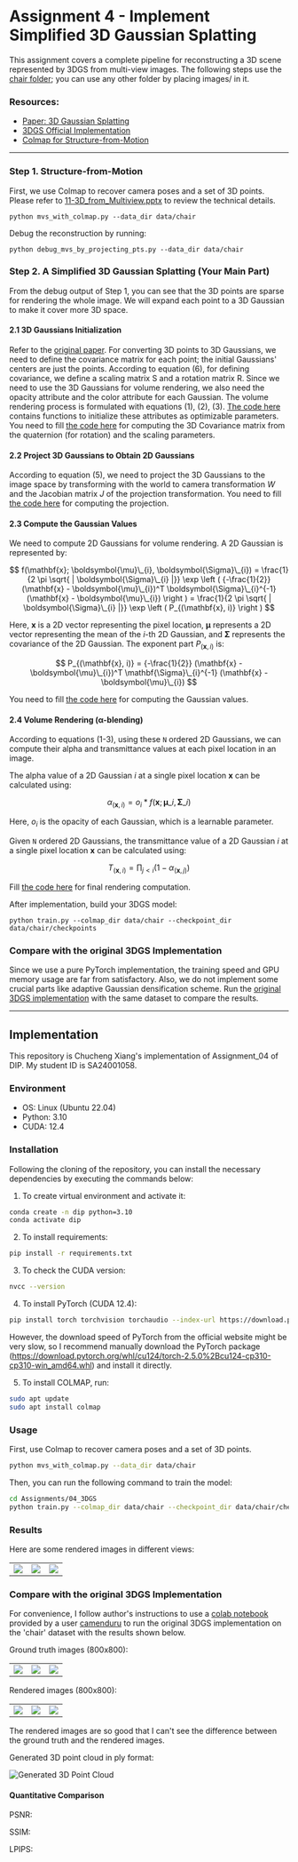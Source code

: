 # Assignment 4 - Implement Simplified 3D Gaussian Splatting

This assignment covers a complete pipeline for reconstructing a 3D scene represented by 3DGS from multi-view images. The following steps use the [chair folder](data/chair); you can use any other folder by placing images/ in it.

### Resources:

- [Paper: 3D Gaussian Splatting](https://repo-sam.inria.fr/fungraph/3d-gaussian-splatting/)
- [3DGS Official Implementation](https://github.com/graphdeco-inria/gaussian-splatting)
- [Colmap for Structure-from-Motion](https://colmap.github.io/index.html)

---

### Step 1. Structure-from-Motion

First, we use Colmap to recover camera poses and a set of 3D points. Please refer to [11-3D_from_Multiview.pptx](https://rec.ustc.edu.cn/share/705bfa50-6e53-11ef-b955-bb76c0fede49) to review the technical details.

```
python mvs_with_colmap.py --data_dir data/chair
```

Debug the reconstruction by running:

```
python debug_mvs_by_projecting_pts.py --data_dir data/chair
```

### Step 2. A Simplified 3D Gaussian Splatting (Your Main Part)

From the debug output of Step 1, you can see that the 3D points are sparse for rendering the whole image. We will expand each point to a 3D Gaussian to make it cover more 3D space.

#### 2.1 3D Gaussians Initialization

Refer to the [original paper](https://repo-sam.inria.fr/fungraph/3d-gaussian-splatting/3d_gaussian_splatting_low.pdf). For converting 3D points to 3D Gaussians, we need to define the covariance matrix for each point; the initial Gaussians' centers are just the points. According to equation (6), for defining covariance, we define a scaling matrix S and a rotation matrix R. Since we need to use the 3D Gaussians for volume rendering, we also need the opacity attribute and the color attribute for each Gaussian. The volume rendering process is formulated with equations (1), (2), (3). [The code here](gaussian_model.py#L32) contains functions to initialize these attributes as optimizable parameters. You need to fill [the code here](gaussian_model.py#L132) for computing the 3D Covariance matrix from the quaternion (for rotation) and the scaling parameters.

#### 2.2 Project 3D Gaussians to Obtain 2D Gaussians

According to equation (5), we need to project the 3D Gaussians to the image space by transforming with the world to camera transformation *_W_* and the Jacobian matrix *_J_* of the projection transformation. You need to fill [the code here](gaussian_renderer.py#L26) for computing the projection.

#### 2.3 Compute the Gaussian Values

We need to compute 2D Gaussians for volume rendering. A 2D Gaussian is represented by:

$$
f(\mathbf{x}; \boldsymbol{\mu}\_{i}, \boldsymbol{\Sigma}\_{i}) = \frac{1}{2 \pi \sqrt{ | \boldsymbol{\Sigma}\_{i} |}} \exp \left ( {-\frac{1}{2}} (\mathbf{x} - \boldsymbol{\mu}\_{i})^T \boldsymbol{\Sigma}\_{i}^{-1} (\mathbf{x} - \boldsymbol{\mu}\_{i}) \right ) = \frac{1}{2 \pi \sqrt{ | \boldsymbol{\Sigma}\_{i} |}} \exp \left ( P_{(\mathbf{x}, i)} \right )
$$

Here, $\mathbf{x}$ is a 2D vector representing the pixel location, $\boldsymbol{\mu}$ represents a 2D vector representing the mean of the $i$-th 2D Gaussian, and $\boldsymbol{\Sigma}$ represents the covariance of the 2D Gaussian. The exponent part $P_{(\mathbf{x}, i)}$ is:

$$
P_{(\mathbf{x}, i)} = {-\frac{1}{2}} (\mathbf{x} - \boldsymbol{\mu}\_{i})^T \mathbf{\Sigma}\_{i}^{-1} (\mathbf{x} - \boldsymbol{\mu}\_{i})
$$

You need to fill [the code here](gaussian_renderer.py#L83) for computing the Gaussian values.

#### 2.4 Volume Rendering (α-blending)

According to equations (1-3), using these `N` ordered 2D Gaussians, we can compute their alpha and transmittance values at each pixel location in an image.

The alpha value of a 2D Gaussian $i$ at a single pixel location $\mathbf{x}$ can be calculated using:

$$
\alpha_{(\mathbf{x}, i)} = o_i*f(\mathbf{x}; \boldsymbol{\mu}\_{i}, \boldsymbol{\Sigma}\_{i})
$$

Here, $o_i$ is the opacity of each Gaussian, which is a learnable parameter.

Given `N` ordered 2D Gaussians, the transmittance value of a 2D Gaussian $i$ at a single pixel location $\mathbf{x}$ can be calculated using:

$$
T_{(\mathbf{x}, i)} = \prod_{j \lt i} (1 - \alpha_{(\mathbf{x}, j)})
$$

Fill [the code here](gaussian_renderer.py#L139) for final rendering computation.

After implementation, build your 3DGS model:

```
python train.py --colmap_dir data/chair --checkpoint_dir data/chair/checkpoints
```

### Compare with the original 3DGS Implementation

Since we use a pure PyTorch implementation, the training speed and GPU memory usage are far from satisfactory. Also, we do not implement some crucial parts like adaptive Gaussian densification scheme. Run the [original 3DGS implementation](https://github.com/graphdeco-inria/gaussian-splatting) with the same dataset to compare the results.

---

## Implementation

This repository is Chucheng Xiang's implementation of Assignment_04 of DIP. My student ID is SA24001058.

### Environment

- OS: Linux (Ubuntu 22.04)
- Python: 3.10
- CUDA: 12.4

### Installation

Following the cloning of the repository, you can install the necessary dependencies by executing the commands below:

1. To create virtual environment and activate it:

```bash
conda create -n dip python=3.10
conda activate dip
```

2. To install requirements:

```bash
pip install -r requirements.txt
```

3. To check the CUDA version:

```bash
nvcc --version
```

4. To install PyTorch (CUDA 12.4):

```bash
pip install torch torchvision torchaudio --index-url https://download.pytorch.org/whl/cu124
```

However, the download speed of PyTorch from the official website might be very slow, so I recommend manually download the PyTorch package (https://download.pytorch.org/whl/cu124/torch-2.5.0%2Bcu124-cp310-cp310-win_amd64.whl) and install it directly.

5. To install COLMAP, run:

```bash
sudo apt update
sudo apt install colmap
```

### Usage

First, use Colmap to recover camera poses and a set of 3D points.

```bash
python mvs_with_colmap.py --data_dir data/chair
```

Then, you can run the following command to train the model:

```bash
cd Assignments/04_3DGS
python train.py --colmap_dir data/chair --checkpoint_dir data/chair/checkpoints
```

### Results

Here are some rendered images in different views:

<table>
<tr>
<td><img src="./assets/p_1.png"/></td>
<td><img src="./assets/p_2.png"/></td>
<td><img src="./assets/p_3.png"/></td>
</tr>
</table>

### Compare with the original 3DGS Implementation

For convenience, I follow author's instructions to use a [colab notebook](https://colab.research.google.com/github/camenduru/gaussian-splatting-colab/blob/main/gaussian_splatting_colab.ipynb) provided by a user [camenduru](https://github.com/camenduru) to run the original 3DGS implementation on the 'chair' dataset with the results shown below.

Ground truth images (800x800):

<table>
<tr>
<td><img src="./assets/gt_0.png"/></td>
<td><img src="./assets/gt_1.png"/></td>
<td><img src="./assets/gt_2.png"/></td>
</tr>
</table>

Rendered images (800x800):

<table>
<tr>
<td><img src="./assets/render_0.png"/></td>
<td><img src="./assets/render_1.png"/></td>
<td><img src="./assets/render_2.png"/></td>
</tr>
</table>

The rendered images are so good that I can't see the difference between the ground truth and the rendered images.

Generated 3D point cloud in ply format:

![Generated 3D Point Cloud](./assets/point_cloud.png)

#### Quantitative Comparison

PSNR:

SSIM:

LPIPS:
